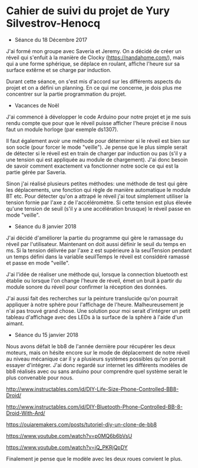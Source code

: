 # Cahier de suivi du projet de Yury Silvestrov-Henocq

* Séance du 18 Décembre 2017 

J'ai formé mon groupe avec Saveria et Jeremy.
On a décidé de créer un réveil qui s'enfuit à la manière de Clocky (https://nandahome.com/), mais qui a une forme sphérique, se déplace en roulant, affiche l'heure sur sa surface extêrne et se charge par induction.

Durant cette séance, on s'est mis d'accord sur les différents aspects du projet et on a défini un planning. En ce qui me concerne, je dois plus me concentrer sur la partie programmation du projet.

* Vacances de Noël

J'ai commencé à développer le code Arduino pour notre projet et je me suis rendu compte que pour que le réveil puisse afficher l'heure précise il nous faut un module horloge (par exemple ds1307).

Il faut également avoir une méthode pour déterminer si le réveil est bien sur son socle (pour forcer le mode "veille"). Je pense que le plus simple serait de détecter si le réveil est en train de charger par induction ou pas (s'il y a une tension qui est appliquée au module de chargement). J'ai donc besoin de savoir comment exactement va fonctionner notre socle ce qui est la partie gérée par Saveria.

Sinon j'ai réalisé plusieurs petites méthodes: une méthode de test qui gère les déplacements, une fonction qui règle de manière automatique le module BT etc. Pour détecter qu'on a attrapé le réveil j'ai tout simplement utiliser la tension fornie par l'axe z de l'accéléromètre. Si cette tension est plus élevée qu'une tension de seuil (s'il y a une accélération brusque) le réveil passe en mode "veille".

* Séance du 8 janvier 2018

J'ai décidé d'améliorer la partie du programme qui gère le ramassage du réveil par l'utilisateur. Maintenant on doit aussi définir le seuil du temps en ms. Si la tension délivrée par l'axe z est supérieure à la seulTension pendant un temps défini dans la variable seuilTemps le réveil est considéré ramassé et passe en mode "veille".

J'ai l'idée de réaliser une méthode qui, lorsque la connection bluetooth est établie ou lorsque l'on change l'heure de réveil, émet un bruit à partir du module sonore du réveil pour confirmer la réception des données.

J'ai aussi fait des recherches sur la peinture translucide qu'on pourrait appliquer à notre sphère pour l'affichage de l'heure. Malheureusement je n'ai pas trouvé grand chose. Une solution pour moi serait d'intégrer un petit tableau d'affichage avec des LEDs à la surface de la sphère à l'aide d'un aimant.

* Séance du 15 janvier 2018

Nous avons défait le bb8 de l'année dernière pour récupérer les deux moteurs, mais on hésite encore sur le mode de déplacement de notre réveil au niveau mécanique car il y a plusieurs systèmes possibles qu'on porrait essayer d'intégrer. J'ai donc regardé sur internet les différents modèles de bb8 réalisés avec ou sans arduino pour comprendre quel système serait le plus convenable pour nous.

http://www.instructables.com/id/DIY-Life-Size-Phone-Controlled-BB8-Droid/

http://www.instructables.com/id/DIY-Bluetooth-Phone-Controlled-BB-8-Droid-With-Ard/

https://ouiaremakers.com/posts/tutoriel-diy-un-clone-de-bb8

https://www.youtube.com/watch?v=p0MQ6b6bVsU

https://www.youtube.com/watch?v=iQ_PKRjQpDY

Finalement je pense que le modèle avec les deux roues convient le plus.
